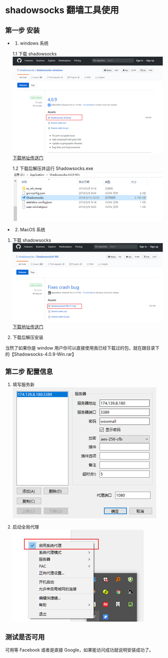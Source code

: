 # shadowsocks 翻墙工具使用

## 第一步 安装

* 1. windows 系统

  1.1 下载 shadowsocks
  ![src](./img/shadowsocks.png)
  [下载地址传送门](https://github.com/shadowsocks/shadowsocks-windows/releases)

  1.2 下载后解压并运行 Shadowsocks.exe
  ![src](./img/shadowsocks1.png)

* 2. MacOS 系统

1. 下载 shadowsocks
   ![src](./img/shadowsocks2.png)
   [下载地址传送门](https://github.com/shadowsocks/ShadowsocksX-NG/releases)

2. 下载后解压安装

当然了如果你是 window 用户你可以直接使用我已经下载过的包，就在跟目录下的【Shadowsocks-4.0.9-Win.rar】

## 第二步 配置信息

1. 填写服务新
   ![src](./img/shadowsocks3.png)

2. 启动全局代理
   ![src](./img/shadowsocks4.png)

## 测试是否可用

可用等 Facebook 或者是直接 Google，如果能访问成功就说明安装成功了。
